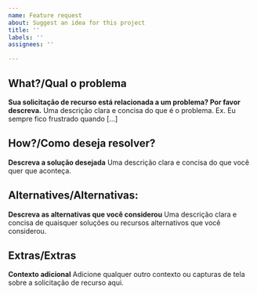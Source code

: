 ```yaml
---
name: Feature request
about: Suggest an idea for this project
title: ''
labels: ''
assignees: ''

---
```


## What?/Qual o problema
**Sua solicitação de recurso está relacionada a um problema? Por favor descreva.**
Uma descrição clara e concisa do que é o problema. Ex. Eu sempre fico frustrado quando [...]

## How?/Como deseja resolver?
**Descreva a solução desejada**
Uma descrição clara e concisa do que você quer que aconteça.

## Alternatives/Alternativas:
**Descreva as alternativas que você considerou**
Uma descrição clara e concisa de quaisquer soluções ou recursos alternativos que você considerou.

## Extras/Extras
**Contexto adicional**
Adicione qualquer outro contexto ou capturas de tela sobre a solicitação de recurso aqui.
